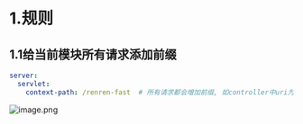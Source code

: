 
# 1.规则
## 1.1给当前模块所有请求添加前缀
```yaml
server:
  servlet:
    context-path: /renren-fast  # 所有请求都会增加前缀, 如controller中uri为/sys/login，真是的请求uri为：/renren-fast/sys/login
```
![image.png](https://cdn.nlark.com/yuque/0/2024/png/34372585/1711078882651-5822bc8a-6537-446b-a319-6e277fad6ccb.png#averageHue=%235c5e44&clientId=uc9635fb6-45d8-4&from=paste&height=346&id=u20b958c2&originHeight=346&originWidth=858&originalType=binary&ratio=1&rotation=0&showTitle=false&size=45752&status=done&style=none&taskId=ud54a0f3f-84f4-4834-90f9-d5649885a0c&title=&width=858)
